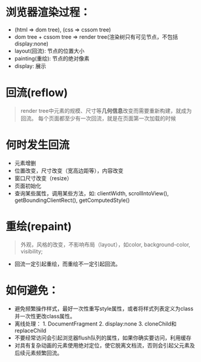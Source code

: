 # 浏览器渲染过程：

- (html => dom tree), (css => cssom tree)
- dom tree + cssom tree => render tree(渲染树只有可见节点，不包括 display:none)
- layout(回流): 节点的位置大小
- painting(重绘): 节点的绝对像素
- display: 展示

# 回流(reflow)
> render tree中元素的规模、尺寸等**几何信息**改变而需要重新构建，就成为回流。
> 每个页面都至少有一次回流，就是在页面第一次加载的时候
# 何时发生回流
* 元素增删
* 位置改变，尺寸改变（宽高边距等），内容改变
* 窗口尺寸改变（resize）
* 页面初始化
* 查询某些属性，调用某些方法，如: clientWidth, scrollIntoView(), getBoundingClientRect(), getComputedStyle()



# 重绘(repaint)
> 外观，风格的改变，不影响布局（layout），如color, background-color, visibility;

* 回流一定引起重绘，而重绘不一定引起回流。

# 如何避免：

* 避免频繁操作样式，最好一次性重写style属性，或者将样式列表定义为class并一次性更改class属性。
* 离线处理： 1. DocumentFragment  2. display:none 3. cloneChild和replaceChild
* 不要经常访问会引起浏览器flush队列的属性，如果你确实要访问，利用缓存
* 对具有复杂动画的元素使用绝对定位，使它脱离文档流，否则会引起父元素及后续元素频繁回流。
